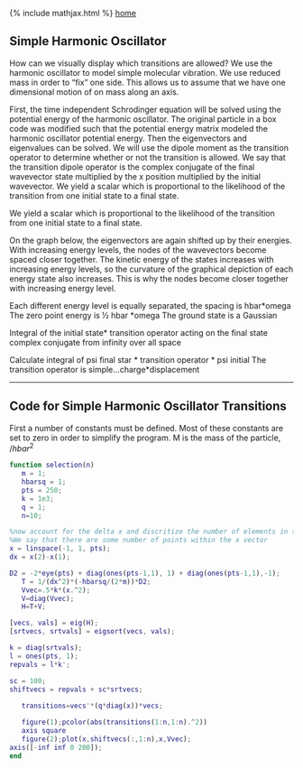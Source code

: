 {% include mathjax.html %}
[home](/README.md)

## Simple Harmonic Oscillator
How can we visually display which transitions are allowed? 
We use the harmonic oscillator to model simple molecular vibration. We use reduced mass in order to “fix” one side. This allows us to assume that we have one dimensional motion of on mass along an axis. 
 
First, the time independent Schrodinger equation will be solved using the potential energy of the harmonic oscillator. The original particle in a box code was modified such that the potential energy matrix modeled the harmonic oscillator potential energy. Then the eigenvectors and eigenvalues can be solved. We will use the dipole moment as the transition operator to determine whether or not the transition is allowed. We say that the transition dipole operator is the complex conjugate of the final wavevector state multiplied by the x position multiplied by the initial wavevector. We yield a scalar which is proportional to the likelihood of the transition from one initial state to a final state. 

We yield a scalar which is proportional to the likelihood of the transition from one initial state to a final state. 

On the graph below, the eigenvectors are again shifted up by their energies. With increasing energy levels, the nodes of the wavevectors become spaced closer together. The kinetic energy of the states increases with increasing energy levels, so the curvature of the graphical depiction of each energy state also increases. This is why the nodes become closer together with increasing energy level. 


Each different energy level is equally separated, the spacing is hbar*omega 
The zero point energy is ½ hbar *omega 
The ground state is a Gaussian 

Integral of the initial state* transition operator acting on the final state complex conjugate from infinity over all space

Calculate integral of psi final star  * transition operator * psi  initial 
The transition operator is simple...charge*displacement 

---------------
 ## Code for Simple Harmonic Oscillator Transitions
 
 First a number of constants must be defined. Most of these constants are set to zero in order to simplify the program. M is the mass of the particle, ${/hbar^2}$ 
 ```Matlab
 function selection(n)
    m = 1;
    hbarsq = 1; 
    pts = 250;
    k = 1e3;
    q = 1;
    n=10;

%now account for the delta x and discritize the number of elements in the x vector 
%We say that there are some number of points within the x vector
x = linspace(-1, 1, pts);
dx = x(2)-x(1);

 D2 = -2*eye(pts) + diag(ones(pts-1,1), 1) + diag(ones(pts-1,1),-1);   
    T = 1/(dx^2)*(-hbarsq/(2*m))*D2;
    Vvec=.5*k*(x.^2);
    V=diag(Vvec);
    H=T+V; 

[vecs, vals] = eig(H);
[srtvecs, srtvals] = eigsort(vecs, vals);

k = diag(srtvals);
l = ones(pts, 1);
repvals = l*k';

sc = 100;
shiftvecs = repvals + sc*srtvecs;
    
    transitions=vecs'*(q*diag(x))*vecs;

    figure(1);pcolor(abs(transitions(1:n,1:n).^2))
    axis square
    figure(2);plot(x,shiftvecs(:,1:n),x,Vvec); 
axis([-inf inf 0 200]);
end
 
